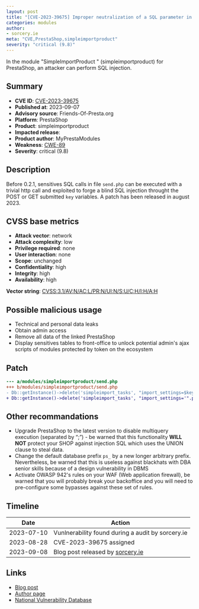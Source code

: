 ```yaml
---
layout: post
title: "[CVE-2023-39675] Improper neutralization of a SQL parameter in simpleimportproduct from MyPrestaModules module for PrestaShop"
categories: modules
author:
- sorcery.ie
meta: "CVE,PrestaShop,simpleimportproduct"
severity: "critical (9.8)"
---
```


In the module "SimpleImportProduct " (simpleimportproduct) for PrestaShop, an attacker can perform SQL injection.

## Summary

* **CVE ID**: [CVE-2023-39675](https://cve.mitre.org/cgi-bin/cvename.cgi?name=CVE-2023-39675)
* **Published at**: 2023-09-07
* **Advisory source**: Friends-Of-Presta.org
* **Platform**: PrestaShop
* **Product**: simpleimportproduct
* **Impacted release**: 
* **Product author**: MyPrestaModules
* **Weakness**: [CWE-89](https://cwe.mitre.org/data/definitions/89.html)
* **Severity**: critical (9.8)

## Description

Before 0.2.1, sensitives SQL calls in file `send.php` can be executed with a trivial http call and exploited to forge a blind SQL injection throught the POST or GET submitted `key` variables.
A patch has been released in august 2023.


## CVSS base metrics

* **Attack vector**: network
* **Attack complexity**: low
* **Privilege required**: none
* **User interaction**: none
* **Scope**: unchanged
* **Confidentiality**: high
* **Integrity**: high
* **Availability**: high

**Vector string**: [CVSS:3.1/AV:N/AC:L/PR:N/UI:N/S:U/C:H/I:H/A:H](https://nvd.nist.gov/vuln-metrics/cvss/v3-calculator?vector=AV:N/AC:L/PR:N/UI:N/S:U/C:H/I:H/A:H)


## Possible malicious usage

* Technical and personal data leaks
* Obtain admin access
* Remove all data of the linked PrestaShop
* Display sensitives tables to front-office to unlock potential admin's ajax scripts of modules protected by token on the ecosystem


## Patch

```diff
--- a/modules/simpleimportproduct/send.php
+++ b/modules/simpleimportproduct/send.php
- Db::getInstance()->delete('simpleimport_tasks', "import_settings=$key");
+ Db::getInstance()->delete('simpleimport_tasks', "import_settings='".pSQL($key)."'");
```


## Other recommandations

* Upgrade PrestaShop to the latest version to disable multiquery execution (separated by “;”) - be warned that this functionality **WILL NOT** protect your SHOP against injection SQL which uses the UNION clause to steal data.
* Change the default database prefix `ps_` by a new longer arbitrary prefix. Nevertheless, be warned that this is useless against blackhats with DBA senior skills because of a design vulnerability in DBMS
* Activate OWASP 942's rules on your WAF (Web application firewall), be warned that you will probably break your backoffice and you will need to pre-configure some bypasses against these set of rules.



## Timeline

| Date | Action |
|--|--|
| 2023-07-10 | Vunlnerability found during a audit by sorcery.ie |
| 2023-08-28 | CVE-2023-39675 assigned |
| 2023-09-08 | Blog post released by [sorcery.ie](https://blog.sorcery.ie/posts/simpleimportproduct_sqli_sqli/)|


## Links

* [Blog post](https://blog.sorcery.ie/posts/simpleimportproduct_sqli_sqli/)
* [Author page](https://myprestamodules.com/)
* [National Vulnerability Database](https://nvd.nist.gov/vuln/detail/CVE-2023-39675)

